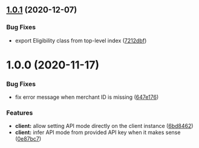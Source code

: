 ## [1.0.1](https://github.com/alma/alma-js-client/compare/v1.0.0...v1.0.1) (2020-12-07)


### Bug Fixes

* export Eligibility class from top-level index ([7212dbf](https://github.com/alma/alma-js-client/commit/7212dbf0f0d06cc7232e8fc891e6b426cfbb52d9))

# 1.0.0 (2020-11-17)


### Bug Fixes

* fix error message when merchant ID is missing ([647e176](https://github.com/alma/alma-js-client/commit/647e17680403e0ae73111f4c270e534e2f960d31))


### Features

* **client:** allow setting API mode directly on the client instance ([6bd8462](https://github.com/alma/alma-js-client/commit/6bd84629165bf3e45e409c056283dc56be847522))
* **client:** infer API mode from provided API key when it makes sense ([0e87bc7](https://github.com/alma/alma-js-client/commit/0e87bc7d071dd1e58e454f124c93e491b834da5c))
